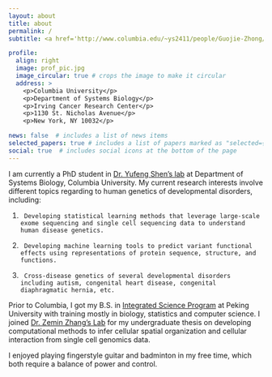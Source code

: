 ```yaml
---
layout: about
title: about
permalink: /
subtitle: <a href='http://www.columbia.edu/~ys2411/people/Guojie-Zhong/'>PhD Candidate</a>, <a href='https://systemsbiology.columbia.edu'>Department of Systems Biology</a>, Columbia University. 

profile:
  align: right
  image: prof_pic.jpg
  image_circular: true # crops the image to make it circular
  address: >
    <p>Columbia University</p>
    <p>Department of Systems Biology</p>
    <p>Irving Cancer Research Center</p>
    <p>1130 St. Nicholas Avenue</p>
    <p>New York, NY 10032</p>

news: false  # includes a list of news items
selected_papers: true # includes a list of papers marked as "selected={true}"
social: true  # includes social icons at the bottom of the page
---
```


I am currently a PhD student in <a href='http://www.columbia.edu/~ys2411/'>Dr. Yufeng Shen’s lab</a> at Department of Systems Biology, Columbia University. My current research interests involve different topics regarding to human genetics of developmental disorders, including:
1.      Developing statistical learning methods that leverage large-scale exome sequencing and single cell sequencing data to understand human disease genetics.
2.      Developing machine learning tools to predict variant functional effects using representations of protein sequence, structure, and functions.
3.      Cross-disease genetics of several developmental disorders including autism, congenital heart disease, congenital diaphragmatic hernia, etc.

Prior to Columbia, I got my B.S. in <a href='http://cqb.pku.edu.cn/cqben/'>Integrated Science Program</a> at Peking University with training mostly in biology, statistics and computer science. I joined <a href='http://cancer-pku.cn'>Dr. Zemin Zhang’s Lab</a> for my undergraduate thesis on developing computational methods to infer cellular spatial organization and cellular interaction from single cell genomics data.

I enjoyed playing fingerstyle guitar and badminton in my free time, which both require a balance of power and  control.
